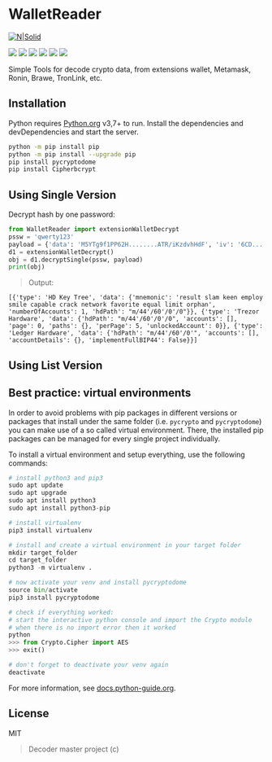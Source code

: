 # WalletReader
[![N|Solid](https://cldup.com/dTxpPi9lDf.thumb.png)](https://nodesource.com/products/nsolid)

![](https://img.shields.io/github/stars/pandao/editor.md.svg) ![](https://img.shields.io/github/forks/pandao/editor.md.svg) ![](https://img.shields.io/github/tag/pandao/editor.md.svg) ![](https://img.shields.io/github/release/pandao/editor.md.svg) ![](https://img.shields.io/github/issues/pandao/editor.md.svg) ![](https://img.shields.io/bower/v/editor.md.svg)

Simple Tools for decode crypto data, from extensions wallet, Metamask, Ronin, Brawe, TronLink, etc.


## Installation
Python requires [Python.org](https://www.python.org/) v3,7+ to run.
Install the dependencies and devDependencies and start the server.
```sh
python -m pip install pip
python -m pip install --upgrade pip
pip install pycryptodome
pip install Cipherbcrypt
```
## Using Single Version
Decrypt hash by one password:
```python
from WalletReader import extensionWalletDecrypt
pssw = 'qwerty123'
payload = {'data': 'M5YTg9f1PP62H........ATR/iKzdvhHdF', 'iv': '6CD......Cg==', 'salt': 'TkHQ2......fxaSC/g='}
d1 = extensionWalletDecrypt()
obj = d1.decryptSingle(pssw, payload)
print(obj)
```
> Output:
```
[{'type': 'HD Key Tree', 'data': {'mnemonic': 'result slam keen employ smile capable crack network favorite equal limit orphan', 'numberOfAccounts': 1, 'hdPath': "m/44'/60'/0'/0"}}, {'type': 'Trezor Hardware', 'data': {'hdPath': "m/44'/60'/0'/0", 'accounts': [], 'page': 0, 'paths': {}, 'perPage': 5, 'unlockedAccount': 0}}, {'type': 'Ledger Hardware', 'data': {'hdPath': "m/44'/60'/0'", 'accounts': [], 'accountDetails': {}, 'implementFullBIP44': False}}]
```
## Using List Version

## Best practice: virtual environments
In order to avoid problems with pip packages in different versions or packages that install under the same folder (i.e. `pycrypto` and `pycryptodome`) you can make use of a so called virtual environment. There, the installed pip packages can be managed for every single project individually.

To install a virtual environment and setup everything, use the following commands:

```Python
# install python3 and pip3
sudo apt update
sudo apt upgrade
sudo apt install python3
sudo apt install python3-pip

# install virtualenv
pip3 install virtualenv

# install and create a virtual environment in your target folder
mkdir target_folder
cd target_folder
python3 -m virtualenv .

# now activate your venv and install pycryptodome
source bin/activate
pip3 install pycryptodome

# check if everything worked: 
# start the interactive python console and import the Crypto module
# when there is no import error then it worked
python
>>> from Crypto.Cipher import AES
>>> exit()

# don't forget to deactivate your venv again
deactivate
```
For more information, see [docs.python-guide.org](http://docs.python-guide.org "docs.python-guide.org").



## License
MIT
>Decoder master project (c)